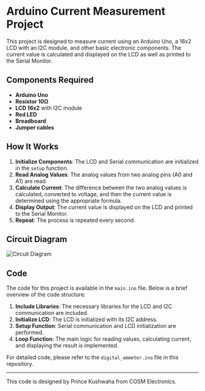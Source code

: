 # Arduino Current Measurement Project

This project is designed to measure current using an Arduino Uno, a 16x2 LCD with an I2C module, and other basic electronic components. The current value is calculated and displayed on the LCD as well as printed to the Serial Monitor.

## Components Required

- **Arduino Uno**
- **Resistor 10Ω**
- **LCD 16x2** with I2C module
- **Red LED**
- **Breadboard**
- **Jumper cables**

## How It Works

1. **Initialize Components**: The LCD and Serial communication are initialized in the `setup` function.
2. **Read Analog Values**: The analog values from two analog pins (A0 and A1) are read.
3. **Calculate Current**: The difference between the two analog values is calculated, converted to voltage, and then the current value is determined using the appropriate formula.
4. **Display Output**: The current value is displayed on the LCD and printed to the Serial Monitor.
5. **Repeat**: The process is repeated every second.

## Circuit Diagram

![Circuit Diagram]([path_to_circuit_diagram_image](https://github.com/cosmelectronics/Arduino-Project/blob/main/Digital%20Ammeter/Circuit%20Diagram.png))

## Code

The code for this project is available in the `main.ino` file. Below is a brief overview of the code structure:

1. **Include Libraries**: The necessary libraries for the LCD and I2C communication are included.
2. **Initialize LCD**: The LCD is initialized with its I2C address.
3. **Setup Function**: Serial communication and LCD initialization are performed.
4. **Loop Function**: The main logic for reading values, calculating current, and displaying the result is implemented.

For detailed code, please refer to the `digital_ammeter.ino` file in this repository.

---

This code is designed by Prince Kushwaha from COSM Electronics.
